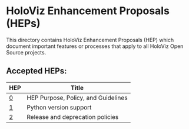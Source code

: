 # HoloViz Enhancement Proposals (HEPs)

This directory contains HoloViz Enhancement Proposals (HEP) which document
important features or processes that apply to all HoloViz Open Source projects.

## Accepted HEPs:

| HEP | Title |
| --- | ------- |
| [0](hep0.md) | HEP Purpose, Policy, and Guidelines  |
| [1](hep1.md) | Python version support |
| [2](hep2.md) | Release and deprecation policies |